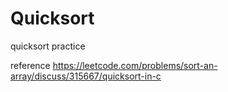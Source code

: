 # Quicksort

quicksort practice  

reference https://leetcode.com/problems/sort-an-array/discuss/315667/quicksort-in-c
